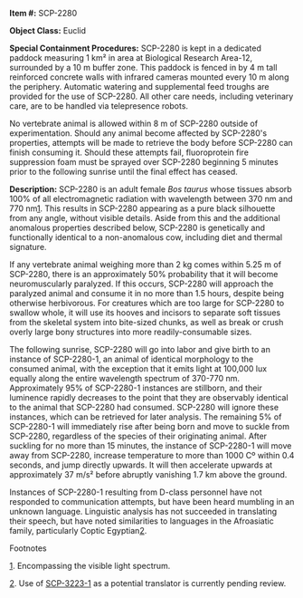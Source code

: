 **Item #:** SCP-2280

**Object Class:** Euclid

**Special Containment Procedures:** SCP-2280 is kept in a dedicated paddock measuring 1 km² in area at Biological Research Area-12, surrounded by a 10 m buffer zone. This paddock is fenced in by 4 m tall reinforced concrete walls with infrared cameras mounted every 10 m along the periphery. Automatic watering and supplemental feed troughs are provided for the use of SCP-2280. All other care needs, including veterinary care, are to be handled via telepresence robots.

No vertebrate animal is allowed within 8 m of SCP-2280 outside of experimentation. Should any animal become affected by SCP-2280's properties, attempts will be made to retrieve the body before SCP-2280 can finish consuming it. Should these attempts fail, fluoroprotein fire suppression foam must be sprayed over SCP-2280 beginning 5 minutes prior to the following sunrise until the final effect has ceased.

**Description:** SCP-2280 is an adult female _Bos taurus_ whose tissues absorb 100% of all electromagnetic radiation with wavelength between 370 nm and 770 nm[1](javascript:;). This results in SCP-2280 appearing as a pure black silhouette from any angle, without visible details. Aside from this and the additional anomalous properties described below, SCP-2280 is genetically and functionally identical to a non-anomalous cow, including diet and thermal signature.

If any vertebrate animal weighing more than 2 kg comes within 5.25 m of SCP-2280, there is an approximately 50% probability that it will become neuromuscularly paralyzed. If this occurs, SCP-2280 will approach the paralyzed animal and consume it in no more than 1.5 hours, despite being otherwise herbivorous. For creatures which are too large for SCP-2280 to swallow whole, it will use its hooves and incisors to separate soft tissues from the skeletal system into bite-sized chunks, as well as break or crush overly large bony structures into more readily-consumable sizes.

The following sunrise, SCP-2280 will go into labor and give birth to an instance of SCP-2280-1, an animal of identical morphology to the consumed animal, with the exception that it emits light at 100,000 lux equally along the entire wavelength spectrum of 370-770 nm. Approximately 95% of SCP-2280-1 instances are stillborn, and their luminence rapidly decreases to the point that they are observably identical to the animal that SCP-2280 had consumed. SCP-2280 will ignore these instances, which can be retrieved for later analysis. The remaining 5% of SCP-2280-1 will immediately rise after being born and move to suckle from SCP-2280, regardless of the species of their originating animal. After suckling for no more than 15 minutes, the instance of SCP-2280-1 will move away from SCP-2280, increase temperature to more than 1000 Cº within 0.4 seconds, and jump directly upwards. It will then accelerate upwards at approximately 37 m/s² before abruptly vanishing 1.7 km above the ground.

Instances of SCP-2280-1 resulting from D-class personnel have not responded to communication attempts, but have been heard mumbling in an unknown language. Linguistic analysis has not succeeded in translating their speech, but have noted similarities to languages in the Afroasiatic family, particularly Coptic Egyptian[2](javascript:;).

Footnotes

[1](javascript:;). Encompassing the visible light spectrum.

[2](javascript:;). Use of [SCP-3223-1](/scp-3223) as a potential translator is currently pending review.